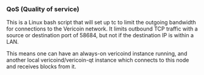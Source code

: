### QoS (Quality of service) ###

This is a Linux bash script that will set up tc to limit the outgoing bandwidth for connections to the Vericoin network. It limits outbound TCP traffic with a source or destination port of 58684, but not if the destination IP is within a LAN.

This means one can have an always-on vericoind instance running, and another local vericoind/vericoin-qt instance which connects to this node and receives blocks from it.
